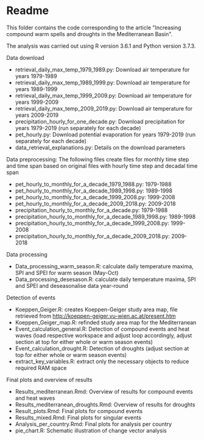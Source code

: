 # Readme

This folder contains the code corresponding to the article "Increasing compound warm spells and droughts in the Mediterranean Basin".

The analysis was carried out using R version 3.6.1 and Python version 3.7.3.


Data download
- retrieval_daily_max_temp_1979_1989.py: Download air temperature for years 1979-1989
- retrieval_daily_max_temp_1989_1999.py: Download air temperature for years 1989-1999
- retrieval_daily_max_temp_1999_2009.py: Download air temperature for years 1999-2009
- retrieval_daily_max_temp_2009_2019.py: Download air temperature for years 2009-2019
- precipitation_hourly_for_one_decade.py: Download precipitation for years 1979-2019 (run separately for each decade)
- pet_hourly.py: Download potential evaporation for years 1979-2019 (run separately for each decade)
- data_retrieval_explanations.py: Details on the download parameters

Data preprocessing: The following files create files for monthly time step and time span based on original files with hourly time step and decadal time span
- pet_hourly_to_monthly_for_a_decade_1979_1988.py: 1979-1988
- pet_hourly_to_monthly_for_a_decade_1989_1998.py: 1989-1998
- pet_hourly_to_monthly_for_a_decade_1999_2008.py: 1999-2008
- pet_hourly_to_monthly_for_a_decade_2009_2018.py: 2009-2018
- precipitation_hourly_to_monthly_for_a_decade.py: 1979-1988
- precipitation_hourly_to_monthly_for_a_decade_1989_1998.py: 1989-1998
- precipitation_hourly_to_monthly_for_a_decade_1999_2008.py: 1999-2008
- precipitation_hourly_to_monthly_for_a_decade_2009_2018.py: 2009-2018

Data processing
- Data_processing_warm_season.R: calculate daily temperature maxima, SPI and SPEI for warm season (May-Oct)
- Data_processing_desesason.R: calculate daily temperature maxima, SPI and SPEI and deseasonalise data year-round

Detection of events
- Koeppen_Geiger.R: creates Koeppen-Geiger study area map, file retrieved from http://koeppen-geiger.vu-wien.ac.at/present.htm
- Koeppen_Geiger_map.R: refinded study area map for the Mediterranean
- Event_calculation_general.R: Detection of compound events and heat waves (load respective workspace and adjust loop accordingly, adjust section at top for either whole or warm season events)
- Event_calculation_drought.R: Detection of droughts (adjust section at top for either whole or warm season events)
- extract_key_variables.R: extract only the necessary objects to reduce required RAM space

Final plots and overview of results
- Results_mediterranean.Rmd: Overview of results for compound events and heat waves
- Results_mediterranean_droughts.Rmd: Overview of results for droughts
- Result_plots.Rmd: Final plots for compound events
- Results_mixed.Rmd: Final plots for singular events
- Analysis_per_country.Rmd: Final plots for analysis per country
- pie_chart.R: Schematic illustration of change vector analysis

